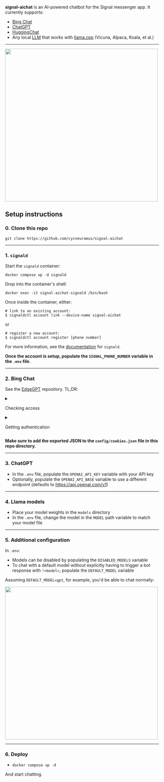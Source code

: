 __signal-aichat__ is an AI-powered chatbot for the Signal messenger app. It currently supports:

- [Bing Chat](https://bing.com/chat)
- [ChatGPT](https://chat.openai.com/)
- [HuggingChat](https://huggingface.co/chat/)
- Any local [LLM](https://en.wikipedia.org/wiki/Large_language_model) that works with [llama.cpp](https://github.com/ggerganov/llama.cpp) (Vicuna, Alpaca, Koala, et al.)

---

<p>
 <img src="https://github.com/cycneuramus/signal-aichat/blob/master/.github/screenshot.png" width=500 />
</p>

## Setup instructions

### 0. Clone this repo

`git clone https://github.com/cycneuramus/signal-aichat`

---

### 1. `signald`

Start the `signald` container:

```
docker compose up -d signald
```

Drop into the container's shell:

```
docker exec -it signal-aichat-signald /bin/bash
```

Once inside the container, either:

```
# link to an existing account:
$ signaldctl account link --device-name signal-aichat
```

or

```
# register a new account:
$ signaldctl account register [phone number]
```

For more information, see the [documentation](https://signald.org/articles/getting-started/) for `signald`.

__Once the account is setup, populate the `SIGNAL_PHONE_NUMBER` variable in the `.env` file.__

---

### 2. Bing Chat

See the [EdgeGPT](https://github.com/acheong08/EdgeGPT) repository. TL;DR:

<details>
  <summary>

Checking access

  </summary>

- Install the latest version of Microsoft Edge
- Alternatively, you can use any browser and set the user-agent to look like you're using Edge (e.g., `Mozilla/5.0 (Windows NT 10.0; Win64; x64) AppleWebKit/537.36 (KHTML, like Gecko) Chrome/111.0.0.0 Safari/537.36 Edg/111.0.1661.51`). You can do this easily with an extension like "User-Agent Switcher and Manager" for [Chrome](https://chrome.google.com/webstore/detail/user-agent-switcher-and-m/bhchdcejhohfmigjafbampogmaanbfkg) and [Firefox](https://addons.mozilla.org/en-US/firefox/addon/user-agent-string-switcher/).
- Open [bing.com/chat](https://bing.com/chat)
- If you see a chat feature, you are good to go

</details>

<details>
  <summary>

Getting authentication

  </summary>

- Install the cookie editor extension for [Chrome](https://chrome.google.com/webstore/detail/cookie-editor/hlkenndednhfkekhgcdicdfddnkalmdm) or [Firefox](https://addons.mozilla.org/en-US/firefox/addon/cookie-editor/)
- Go to `bing.com`
- Open the extension
- Click "Export" on the bottom right, then "Export as JSON" (this saves your cookies to the clipboard)
- Paste your cookies into a file named `cookies.json`

</details>

__Make sure to add the exported JSON to the `config/cookies.json` file in this repo directory.__

---

### 3. ChatGPT

- In the `.env` file, populate the `OPENAI_API_KEY` variable with your API key
- Optionally, populate the `OPENAI_API_BASE` variable to use a different endpoint (defaults to <https://api.openai.com/v1>)

---

### 4. Llama models

- Place your model weights in the `models` directory
- In the `.env` file, change the model in the `MODEL` path variable to match your model file

---

### 5. Additional configuration

In `.env`:

- Models can be disabled by populating the `DISABLED_MODELS` variable
- To chat with a default model without explicitly having to trigger a bot response with `!<model>`, populate the `DEFAULT_MODEL` variable

Assuming `DEFAULT_MODEL=gpt`, for example, you'd be able to chat normally:

<p>
 <img src="https://github.com/cycneuramus/signal-aichat/blob/master/.github/default_model.png" width=500 />
</p>

---

### 6. Deploy

- `docker compose up -d`

And start chatting.
